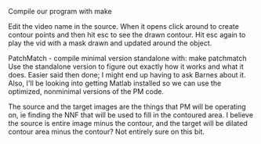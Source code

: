 Compile our program with
    make

Edit the video name in the source. When it opens click around to create contour points and then hit esc to see the drawn contour. Hit esc again to play the vid with a mask drawn and updated around the object.

PatchMatch - compile minimal version standalone with:
    make patchmatch
Use the standalone version to figure out exactly how it works and what it does. Easier said then done; I might end up having to ask Barnes about it. Also, I'll be looking into getting Matlab installed so we can use the optimized, nonminimal versions of the PM code.

The source and the target images are the things that PM will be operating on, ie finding the NNF that will be used to fill in the contoured area.
I believe the source is entire image minus the contour, and the target will be dilated contour area minus the contour? Not entirely sure on this bit.
